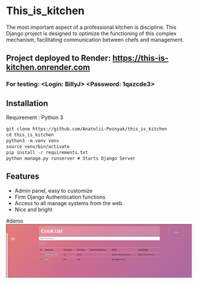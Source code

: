 # This_is_kitchen

The most important aspect of a professional kitchen is discipline. 
This Django project is designed to optimize the functioning 
of this complex mechanism, facilitating communication between chefs and management.

## Project deployed  to Render: https://this-is-kitchen.onrender.com

### For testing: <Login: BillyJ> <Password: 1qazcde3>

## Installation

Requirement : Python 3

```shell
git clone https://github.com/Anatolii-Poznyak/this_is_kitchen 
cd this_is_kitchen
python3 -m venv venv
source venv/bin/activate
pip install -r requirements.txt
python manage.py runserver # Starts Django Server
```

## Features

* Admin panel, easy to customize
* Firm Django Authentication functions
* Access to all manage systems from the web
* Nice and bright

#demo ![demo.png](demo.png)
